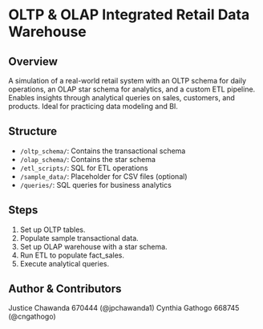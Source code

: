# OLTP & OLAP Integrated Retail Data Warehouse

## Overview
A simulation of a real-world retail system with an OLTP schema for daily operations, an OLAP star schema for analytics, and a custom ETL pipeline. Enables insights through analytical queries on sales, customers, and products. Ideal for practicing data modeling and BI.

## Structure
- `/oltp_schema/`: Contains the transactional schema
- `/olap_schema/`: Contains the star schema
- `/etl_scripts/`: SQL for ETL operations
- `/sample_data/`: Placeholder for CSV files (optional)
- `/queries/`: SQL queries for business analytics

## Steps
1. Set up OLTP tables.
2. Populate sample transactional data.
3. Set up OLAP warehouse with a star schema.
4. Run ETL to populate fact_sales.
5. Execute analytical queries.

## Author & Contributors
Justice Chawanda 670444 (@jpchawanda1)
Cynthia Gathogo 668745 (@cngathogo)
